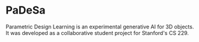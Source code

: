 # PaDeSa
Parametric Design Learning is an experimental generative AI for 3D objects.  It was developed as a collaborative student project for Stanford's CS 229. 
